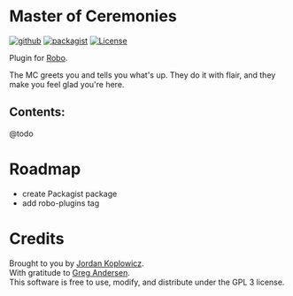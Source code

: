 # Master of Ceremonies
[![github](https://img.shields.io/badge/github-0a0.svg?logo=github)](https://github.com/koppieesq/mc)
[![packagist](https://img.shields.io/badge/packagist-orange.svg?logo=php&logoColor=white)](https://packagist.org/packages/koppieesq/propellerhat)
[![License](https://img.shields.io/badge/license-GPL3-teal.svg?logo=gnu)](LICENSE)

Plugin for [Robo](https://robo.li).

The MC greets you and tells you what's up.  They do it with flair, and they make you feel glad you're here.

## Contents:

@todo
      
# Roadmap
- create Packagist package
- add robo-plugins tag
  
# Credits

Brought to you by [Jordan Koplowicz](http://koplowiczandsons.com).  
With gratitude to [Greg Andersen](https://github.com/g1a/starter).  
This software is free to use, modify, and distribute under the GPL 3 license.
